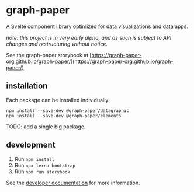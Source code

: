 # graph-paper

A Svelte component library optimized for data visualizations and data apps.

_note: this project is in very early alpha, and as such is subject to API
changes and restructuring without notice._

See the graph-paper storybook at [https://graph-paper-org.github.io/graph-paper/](https://graph-paper-org.github.io/graph-paper/)

## installation

Each package can be installed individually:

```
npm install --save-dev @graph-paper/datagraphic
npm install --save-dev @graph-paper/elements
```

TODO: add a single big package.

## development

1. Run `npm install`
2. Run `npx lerna bootstrap`
3. Run `npm run storybook`

See the [developer documentation](docs/development.md) for more information.
